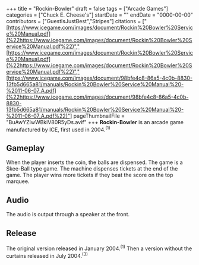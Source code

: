 +++
title = "Rockin-Bowler"
draft = false
tags = ["Arcade Games"]
categories = ["Chuck E. Cheese's"]
startDate = ""
endDate = "0000-00-00"
contributors = ["GuestIsJustBest","Stripes"]
citations = ["[https://www.icegame.com/images/document/Rockin%20Bowler%20Service%20Manual.pdf](%22https://www.icegame.com/images/document/Rockin%20Bowler%20Service%20Manual.pdf%22)","[https://www.icegame.com/images/document/Rockin%20Bowler%20Service%20Manual.pdf](%22https://www.icegame.com/images/document/Rockin%20Bowler%20Service%20Manual.pdf%22)","[https://www.icegame.com/images/document/98bfe4c8-86a5-4c0b-8830-13fb5d665a81/manuals/Rockin%20Bowler%20Service%20Manual%20-%2011-06-07_A.pdf](%22https://www.icegame.com/images/document/98bfe4c8-86a5-4c0b-8830-13fb5d665a81/manuals/Rockin%20Bowler%20Service%20Manual%20-%2011-06-07_A.pdf%22)"]
pageThumbnailFile = "BuAwYZIwWBkiV80R5yDs.avif"
+++
**Rockin-Bowler** is an arcade game manufactured by ICE, first used in 2004.<sup>(1)</sup>

## Gameplay

When the player inserts the coin, the balls are dispensed. The game is a Skee-Ball type game. The machine dispenses tickets at the end of the game. The player wins more tickets if they beat the score on the top marquee.

## Audio

The audio is output through a speaker at the front.

## Release

The original version released in January 2004.<sup>(1)</sup> Then a version without the curtains released in July 2004.<sup>(3)</sup>
